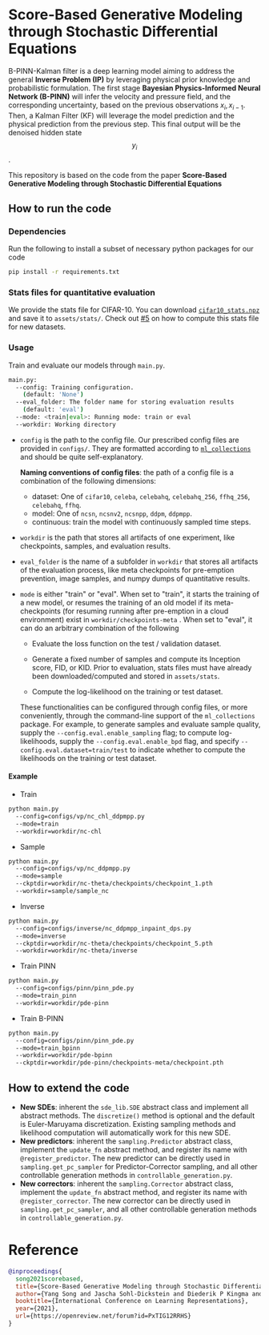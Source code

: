 # Score-Based Generative Modeling through Stochastic Differential Equations
B-PINN-Kalman filter is a deep learning model aiming to address the general **Inverse Problem (IP)** by leveraging physical prior knowledge and probabilistic formulation. 
The first stage **Bayesian Physics-Informed Neural Network (B-PINN)** will infer the velocity and pressure field, and the corresponding uncertainty, based on the previous observations $x_i, x_{i-1}$. Then, a Kalman Filter (KF) will leverage the model prediction and the physical prediction from the previous step. This final output will be the denoised hidden state $$y_i$$. 

This repository is based on the code from the paper **Score-Based Generative Modeling through Stochastic Differential Equations**



## How to run the code

### Dependencies

Run the following to install a subset of necessary python packages for our code
```sh
pip install -r requirements.txt
```

### Stats files for quantitative evaluation

We provide the stats file for CIFAR-10. You can download [`cifar10_stats.npz`](https://drive.google.com/file/d/14UB27-Spi8VjZYKST3ZcT8YVhAluiFWI/view?usp=sharing)  and save it to `assets/stats/`. Check out [#5](https://github.com/yang-song/score_sde/pull/5) on how to compute this stats file for new datasets.

### Usage

Train and evaluate our models through `main.py`.

```sh
main.py:
  --config: Training configuration.
    (default: 'None')
  --eval_folder: The folder name for storing evaluation results
    (default: 'eval')
  --mode: <train|eval>: Running mode: train or eval
  --workdir: Working directory
```

* `config` is the path to the config file. Our prescribed config files are provided in `configs/`. They are formatted according to [`ml_collections`](https://github.com/google/ml_collections) and should be quite self-explanatory.

  **Naming conventions of config files**: the path of a config file is a combination of the following dimensions:
  *  dataset: One of `cifar10`, `celeba`, `celebahq`, `celebahq_256`, `ffhq_256`, `celebahq`, `ffhq`.
  * model: One of `ncsn`, `ncsnv2`, `ncsnpp`, `ddpm`, `ddpmpp`.
  * continuous: train the model with continuously sampled time steps. 

*  `workdir` is the path that stores all artifacts of one experiment, like checkpoints, samples, and evaluation results.

* `eval_folder` is the name of a subfolder in `workdir` that stores all artifacts of the evaluation process, like meta checkpoints for pre-emption prevention, image samples, and numpy dumps of quantitative results.

* `mode` is either "train" or "eval". When set to "train", it starts the training of a new model, or resumes the training of an old model if its meta-checkpoints (for resuming running after pre-emption in a cloud environment) exist in `workdir/checkpoints-meta` . When set to "eval", it can do an arbitrary combination of the following

  * Evaluate the loss function on the test / validation dataset.

  * Generate a fixed number of samples and compute its Inception score, FID, or KID. Prior to evaluation, stats files must have already been downloaded/computed and stored in `assets/stats`.

  * Compute the log-likelihood on the training or test dataset.

  These functionalities can be configured through config files, or more conveniently, through the command-line support of the `ml_collections` package. For example, to generate samples and evaluate sample quality, supply the  `--config.eval.enable_sampling` flag; to compute log-likelihoods, supply the `--config.eval.enable_bpd` flag, and specify `--config.eval.dataset=train/test` to indicate whether to compute the likelihoods on the training or test dataset.

#### Example

- Train
```sh
python main.py 
  --config=configs/vp/nc_chl_ddpmpp.py 
  --mode=train  
  --workdir=workdir/nc-chl
```

- Sample
```sh
python main.py 
  --config=configs/vp/nc_ddpmpp.py 
  --mode=sample  
  --ckptdir=workdir/nc-theta/checkpoints/checkpoint_1.pth 
  --workdir=sample/sample_nc
```

- Inverse
```sh
python main.py 
  --config=configs/inverse/nc_ddpmpp_inpaint_dps.py 
  --mode=inverse 
  --ckptdir=workdir/nc-theta/checkpoints/checkpoint_5.pth 
  --workdir=workdir/nc-theta/inverse
```

- Train PINN
```sh
python main.py
  --config=configs/pinn/pinn_pde.py 
  --mode=train_pinn  
  --workdir=workdir/pde-pinn
```

- Train B-PINN
```sh
python main.py 
  --config=configs/pinn/pinn_pde.py 
  --mode=train_bpinn  
  --workdir=workdir/pde-bpinn 
  --ckptdir=workdir/pde-pinn/checkpoints-meta/checkpoint.pth
```

## How to extend the code
* **New SDEs**: inherent the `sde_lib.SDE` abstract class and implement all abstract methods. The `discretize()` method is optional and the default is Euler-Maruyama discretization. Existing sampling methods and likelihood computation will automatically work for this new SDE.
* **New predictors**: inherent the `sampling.Predictor` abstract class, implement the `update_fn` abstract method, and register its name with `@register_predictor`. The new predictor can be directly used in `sampling.get_pc_sampler` for Predictor-Corrector sampling, and all other controllable generation methods in `controllable_generation.py`.
* **New correctors**: inherent the `sampling.Corrector` abstract class, implement the `update_fn` abstract method, and register its name with `@register_corrector`. The new corrector can be directly used in `sampling.get_pc_sampler`, and all other controllable generation methods in `controllable_generation.py`.

# Reference

```bib
@inproceedings{
  song2021scorebased,
  title={Score-Based Generative Modeling through Stochastic Differential Equations},
  author={Yang Song and Jascha Sohl-Dickstein and Diederik P Kingma and Abhishek Kumar and Stefano Ermon and Ben Poole},
  booktitle={International Conference on Learning Representations},
  year={2021},
  url={https://openreview.net/forum?id=PxTIG12RRHS}
}
```


